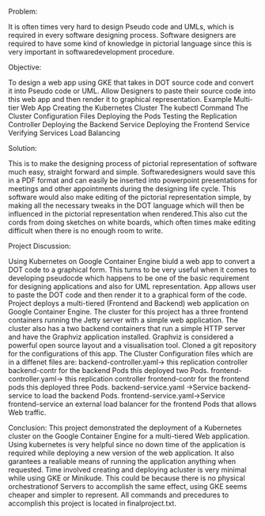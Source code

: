 Problem: 

It is often times very hard to design Pseudo code and UMLs, which is required in every software designing process.
Software designers are required to have some kind of knowledge in pictorial language since this is very important in softwaredevelopment procedure.

Objective: 

To design a web app using GKE that takes in DOT source code and convert it into Pseudo code or UML. 
Allow Designers to paste their source code into this web app and then render it to graphical representation.
 Example Multi-tier Web App
 Creating the Kubernetes Cluster
 The kubectl Command
 The Cluster Configuration Files
 Deploying the Pods
 Testing the Replication Controller
 Deploying the Backend Service
 Deploying the Frontend Service
 Verifying Services Load Balancing

Solution: 

This is to make the designing process of pictorial representation of software much easy, straight forward and simple. Softwaredesigners would save this in a PDF format and can easily be inserted into powerpoint presentations for meetings and other appointments during the designing life cycle. This software would also make editing of the pictorial representation simple, by making all the necessary tweaks in the DOT language which will then be influenced in the pictorial representation when rendered.This also cut the cords from doing sketches on white boards, which often times make editing difficult when there is no enough room to write.

Project Discussion:

Using Kubernetes on Google Container Engine biuld a web app to convert a DOT code to a graphical form. 
This turns to be very useful when it comes to developing pseudocde which happens to be one of the basic requirement for designing applications and also for UML representation. 
App allows user to paste the DOT code and then render it to a graphical form of the code.
Project deploys a multi-tiered (Frontend and Backend) web application on Google Container Engine. 
The cluster for this project has a three frontend containers running the Jetty server with a simple web application. 
The cluster also has a two backend containers that run a simple HTTP server and have the Graphviz application installed. 
Graphviz is considered a powerful open source layout and a visualisation tool. Cloned a git repository for the configurations of this app. 
The Cluster Configuration files which are in a diffenet files are:
backend-controller.yaml-> this replication controller backend-contr for the backend Pods this deployed two Pods.
frontend-controller.yaml-> this replication controller frontend-contr for the frontend pods this deployed three Pods.
backend-service.yaml ->Service backend-service to load the backend Pods.
frontend-service.yaml->Service frontend-service an external load balancer for the frontend Pods that allows Web traffic.

Conclusion:
This project demonstrated the deployment of a Kubernetes cluster on the Google Container Engine for a multi-tiered Web application. Using kubernetes is very helpful since no down time of the application is required while deploying a new version of the web application. It also garantees a realiable means of running the application anything when requested. Time involved creating and deploying acluster is very minimal while using GKE or Minikude. This could be because there is no physical orchestrationof Servers to accomplish the same effect, using GKE seems cheaper and simpler to represent. All commands and precedures to accomplish this project is located in finalproject.txt.   
